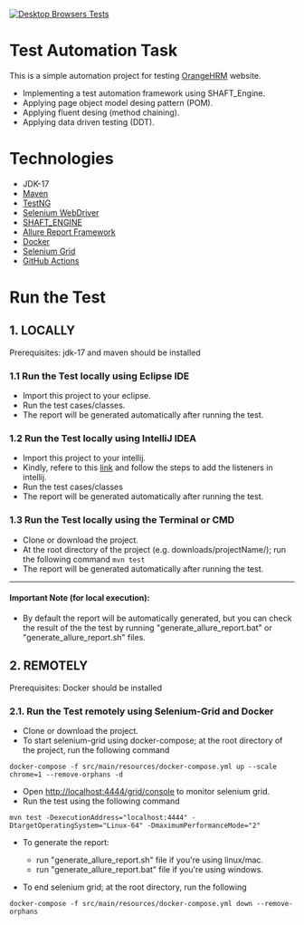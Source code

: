 [![Desktop Browsers Tests](https://github.com/hammad101088/TestAutomationTask/actions/workflows/continuous-integration.yml/badge.svg)](https://github.com/hammad101088/TestAutomationTask/actions/workflows/continuous-integration.yml)

# Test Automation Task

This is a simple automation project for testing [OrangeHRM](https://opensource-demo.orangehrmlive.com/) website.

*	Implementing a test automation framework using SHAFT_Engine.
*	Applying page object model desing pattern (POM).
*	Applying fluent desing (method chaining).
*	Applying data driven testing (DDT).

# Technologies

* JDK-17
* [Maven](https://maven.apache.org/)
* [TestNG](https://testng.org/)
* [Selenium WebDriver](https://www.selenium.dev/documentation/en/)
* [SHAFT_ENGINE](https://github.com/MohabMohie/SHAFT_ENGINE)
* [Allure Report Framework](https://docs.qameta.io/allure/)
* [Docker](https://docs.docker.com/)
* [Selenium Grid](https://www.selenium.dev/documentation/grid/)
* [GitHub Actions](https://docs.github.com/en/actions)

 


# Run the Test
## 1. LOCALLY
Prerequisites: jdk-17 and maven should be installed

### 1.1 Run the Test locally using Eclipse IDE

* Import this project to your eclipse.
* Run the test cases/classes.
* The report will be generated automatically after running the test.

### 1.2 Run the Test locally using IntelliJ IDEA

* Import this project to your intellij.
* Kindly, refere to this [link](https://github.com/MohabMohie/using_SHAFT_ENGINE) and follow the steps to add the listeners in intellij.
* Run the test cases/classes
* The report will be generated automatically after running the test.

### 1.3 Run the Test locally using the Terminal or CMD

* Clone or download the project.
* At the root directory of the project (e.g. downloads/projectName/); run the following command ```mvn test```
* The report will be generated automatically after running the test.

------------------

#### Important Note (for local execution):
- By default the report will be automatically generated, but you can check the result of the the test by running "generate_allure_report.bat" or "generate_allure_report.sh" files.

## 2. REMOTELY
Prerequisites: Docker should be installed

### 2.1. Run the Test remotely using Selenium-Grid and Docker 
* Clone or download the project.
* To start selenium-grid using docker-compose; at the root directory of the project, run the following command <br />
```
docker-compose -f src/main/resources/docker-compose.yml up --scale chrome=1 --remove-orphans -d
```
* Open [http://localhost:4444/grid/console](http://localhost:4444/grid/console) to monitor selenium grid.
* Run the test using the following command <br />
```
mvn test -DexecutionAddress="localhost:4444" -DtargetOperatingSystem="Linux-64" -DmaximumPerformanceMode="2"
```
* To generate the report: <br />
  - run "generate_allure_report.sh" file if you're using linux/mac. <br />
  - run "generate_allure_report.bat" file if you're using windows.

* To end selenium grid; at the root directory, run the following
```
docker-compose -f src/main/resources/docker-compose.yml down --remove-orphans
```

